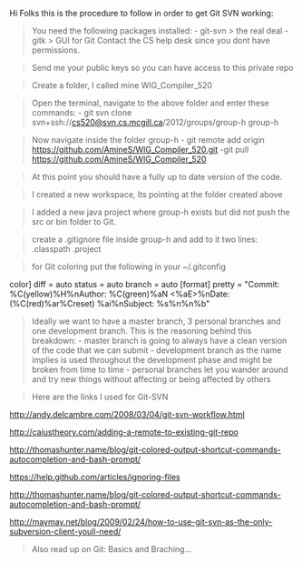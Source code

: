 Hi Folks this is the procedure to follow in order to get Git SVN working:

> You need the following packages installed:
	- git-svn > the real deal
	- gitk > GUI for Git
   Contact the CS help desk since you dont have permissions.

> Send me your public keys so you can have access to this private repo

> Create a folder, I called mine WIG_Compiler_520
 
> Open the terminal, navigate to the above folder and enter these commands:
	- git svn clone svn+ssh://cs520@svn.cs.mcgill.ca/2012/groups/group-h group-h

> Now navigate inside the folder group-h
	- git remote add origin https://github.com/AmineS/WIG_Compiler_520.git
	-git pull https://github.com/AmineS/WIG_Compiler_520

> At this point you should have a fully up to date version of the code.

> I created a new workspace, Its pointing at the folder created above

> I added a new java project where group-h exists but did not push the src or bin folder to Git.

> create a .gitignore file inside group-h and add to it two lines:
	.classpath
	.project

> for Git coloring put the following in your ~/.gitconfig

color]
        diff = auto
        status = auto
        branch = auto
[format]
        pretty = "Commit:  %C(yellow)%H%nAuthor:  %C(green)%aN <%aE>%nDate:    (%C(red)%ar%Creset) %ai%nSubject: %s%n%n%b"

> Ideally we want to have a master branch, 3 personal branches and one development branch. This is the reasoning behind this breakdown:
	- master branch is going to always have a clean version of the code that we can submit
	- development branch as the name implies is used throughout the development phase and might be broken from time to time
	- personal branches let you wander around and try new things without affecting or being affected by others

> Here are the links I used for Git-SVN

http://andy.delcambre.com/2008/03/04/git-svn-workflow.html

http://caiustheory.com/adding-a-remote-to-existing-git-repo

http://thomashunter.name/blog/git-colored-output-shortcut-commands-autocompletion-and-bash-prompt/

https://help.github.com/articles/ignoring-files

http://thomashunter.name/blog/git-colored-output-shortcut-commands-autocompletion-and-bash-prompt/

http://maymay.net/blog/2009/02/24/how-to-use-git-svn-as-the-only-subversion-client-youll-need/

> Also read up on Git: Basics and Braching...


